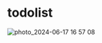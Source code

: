 # todolist

![photo_2024-06-17 16 57 08](https://github.com/s3rikbaeva/todolist/assets/55668621/8ace7576-467a-41f5-9ed2-57c66f4684bb)
